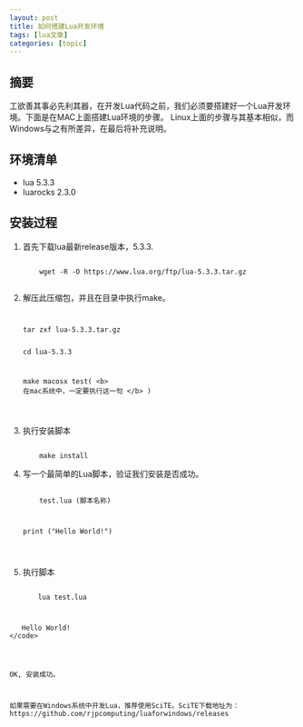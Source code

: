 ```yaml
---
layout: post
title: 如何搭建Lua开发环境 
tags: [lua文章]
categories: [topic]
---
```

<div class="well">
                </div>
                
<h2>摘要</h2>
<p>工欲善其事必先利其器，在开发Lua代码之前，我们必须要搭建好一个Lua开发环境。下面是在MAC上面搭建Lua环境的步骤。 Linux上面的步骤与其基本相似，而Windows与之有所差异，在最后将补充说明。</p>
<h2>环境清单</h2>
<ul>
<li>lua 5.3.3</li>
<li>luarocks 2.3.0</li>
</ul>
<h2>安装过程</h2>
<ol>
<li>
<p>首先下载lua最新release版本，5.3.3. </p>
<p><code>
    wget -R -O https://www.lua.org/ftp/lua-5.3.3.tar.gz
  </code></p>
</li>
<li>
<p>解压此压缩包，并且在目录中执行make。</p>
<p><code></code></p><code>
<div class="highlight"><pre>tar zxf lua-5.3.3.tar.gz

cd lua-5.3.3

make macosx test( <span class="nt">&lt;b&gt;</span> 在mac系统中，一定要执行这一句 <span class="nt">&lt;/b&gt;</span> )
</pre></div>


</code><p><code></code></p>
</li>
<li>
<p>执行安装脚本</p>
<p><code>
    make install
</code></p>
</li>
<li>
<p>写一个最简单的Lua脚本，验证我们安装是否成功。</p>
<p><code>
    test.lua (脚本名称)</code></p><code>
<div class="highlight"><pre>print (&#34;Hello World!&#34;)
</pre></div>


</code><p><code></code></p>
</li>
<li>
<p>执行脚本</p>
</li>
</ol>
<p><code>
       lua test.lua</code></p><code>
<div class="highlight"><pre>   Hello World!
&lt;/code&gt;
</pre></div>


<p>OK, 安装成功。</p>
<p>如果需要在Windows系统中开发Lua，推荐使用SciTE。SciTE下载地址为：
https://github.com/rjpcomputing/luaforwindows/releases</p>
                </code>